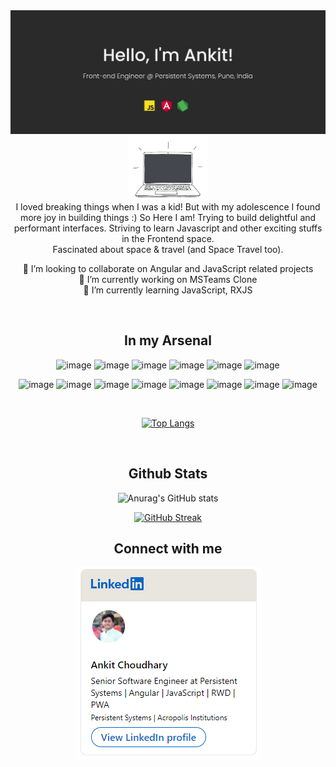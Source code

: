 <img src="https://raw.githubusercontent.com/codebriefcase/codebriefcase/main/header.jpg">


<!-- ### Hi there  <img src="https://raw.githubusercontent.com/codebriefcase/codebriefcase/main/wave.gif" width="30px"> -->



<div align="center">
  <img src="https://raw.githubusercontent.com/codebriefcase/codebriefcase/main/giphy.webp" width="25%">
  <br/>
  I loved breaking things when I was a kid! But with my adolescence I found more joy in building things :)
  So Here I am! Trying to build delightful and performant interfaces. Striving to learn Javascript and other exciting stuffs in the Frontend space.
  <br/>
  Fascinated about space & travel (and Space Travel too).
  
  
  <br/>
  
 👯 I’m looking to collaborate on Angular and JavaScript related projects <br/>
 🔭 I’m currently working on MSTeams Clone <br/>
 🌱 I’m currently learning JavaScript, RXJS <br/>

  <br/>
</div>



<div align="center">
  
  ## In my Arsenal
  <!-- Used https://github.com/alexandresanlim/Badges4-README.md-Profile for beautiful icons -->
  
  ![image](https://img.shields.io/badge/Angular-DD0031?style=for-the-badge&logo=angular&logoColor=white)
  ![image](https://img.shields.io/badge/JavaScript-323330?style=for-the-badge&logo=javascript&logoColor=F7DF1E)
  ![image](https://img.shields.io/badge/TypeScript-007ACC?style=for-the-badge&logo=typescript&logoColor=white)
  ![image](https://img.shields.io/badge/Node.js-339933?style=for-the-badge&logo=nodedotjs&logoColor=white)
  ![image](https://img.shields.io/badge/microsoft%20azure-0089D6?style=for-the-badge&logo=microsoft-azure&logoColor=white)
  ![image](https://img.shields.io/badge/Jasmine-8A4182?style=for-the-badge&logo=Jasmine&logoColor=white)
 
  ![image](https://img.shields.io/badge/HTML5-E34F26?style=for-the-badge&logo=html5&logoColor=white)
  ![image](https://img.shields.io/badge/CSS3-1572B6?style=for-the-badge&logo=css3&logoColor=white)
  ![image](https://img.shields.io/badge/Sass-CC6699?style=for-the-badge&logo=sass&logoColor=white)
  ![image](https://img.shields.io/badge/Bootstrap-563D7C?style=for-the-badge&logo=bootstrap&logoColor=white)
  ![image](https://img.shields.io/badge/npm-CB3837?style=for-the-badge&logo=npm&logoColor=white)
  ![image](https://img.shields.io/badge/Material--UI-0081CB?style=for-the-badge&logo=material-ui&logoColor=white)
  ![image](https://img.shields.io/badge/Visual_Studio_Code-0078D4?style=for-the-badge&logo=visual%20studio%20code&logoColor=white)
  ![image](https://img.shields.io/badge/GitHub-100000?style=for-the-badge&logo=github&logoColor=white)
  
  
  <br/>
  
  [![Top Langs](https://github-readme-stats.vercel.app/api/top-langs/?username=codebriefcase&layout=compact)](https://github.com/anuraghazra/github-readme-stats)
</div>



<div align="center">
  <br/>
  
  ## Github Stats
  
  ![Anurag's GitHub stats](https://github-readme-stats.vercel.app/api?username=codebriefcase&hide=stars&count_private=true&show_icons=true)
    
  [![GitHub Streak](http://github-readme-streak-stats.herokuapp.com?user=codebriefcase)](https://git.io/streak-stats)
   
</div>

<div align="center">
  
  ## Connect with me
  
  <a href="https://www.linkedin.com/in/knowankitchoudhary/" target="_blank"><img src="https://raw.githubusercontent.com/codebriefcase/codebriefcase/main/LinkedInCard.PNG"></a>
</div>
